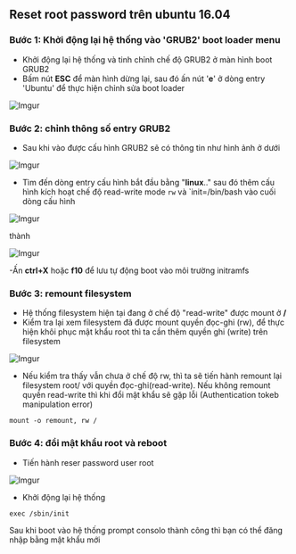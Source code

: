 ## Reset root password trên ubuntu 16.04
### Bước 1: Khởi động lại hệ thống vào 'GRUB2' boot loader menu
 - Khởi động lại hệ thống và tinh chỉnh chế độ GRUB2 ở màn hình boot GRUB2
 - Bấm nút **ESC** để màn hình dừng lại, sau đó ấn nút '**e**' ở dòng entry 'Ubuntu' để thực hiện chỉnh sửa boot loader

  ![Imgur](https://i.imgur.com/z8fl0Mc.png)

### Bước 2: chỉnh thông số entry GRUB2
 - Sau khi vào được cấu hình GRUB2 sẽ có thông tin như hình ảnh ở dưới

 ![Imgur](https://i.imgur.com/mn5UETE.png)

 - Tìm đến dòng entry cấu hình bắt đầu bằng "**linux**.." sau đó thêm cấu hình kích hoạt chế độ read-write mode `rw` và `init=/bin/bash vào cuối dòng cấu hình
 
 ![Imgur](https://i.imgur.com/6vyIJrj.png)

 thành

 ![Imgur](https://i.imgur.com/PeLV6D8.png)

 -Ấn **ctrl+X** hoặc **f10** để lưu tự động boot vào môi trường initramfs

### Bước 3: remount filesystem
 - Hệ thống filesystem hiện tại đang ở chế độ "read-write" được mount ở **/**
 - Kiểm tra lại xem filesystem đã được mount quyền đọc-ghi (rw), để thực hiện khôi phục mật khẩu root thì ta cần thêm quyền ghi (write) trên filesystem

 ![Imgur](https://i.imgur.com/JLouP4X.png)

 - Nếu kiểm tra thấy vẫn chưa ở chế độ rw, thì ta sẽ tiến hành remount lại filesystem root/ với quyền đọc-ghi(read-write). Nếu không remount quyền read-write thì khi đổi mật khẩu sẽ gặp lỗi (Authentication tokeb manipulation error)

 `mount -o remount, rw /`

### Bước 4: đổi mật khẩu root và reboot
 - Tiến hành reser password user root

 ![Imgur](https://i.imgur.com/OOnjhgS.png)

 - Khởi động lại hệ thống

 `exec /sbin/init`

Sau khi boot vào hệ thống prompt consolo thành công thì bạn có thể đăng nhập bằng mật khẩu mới 
